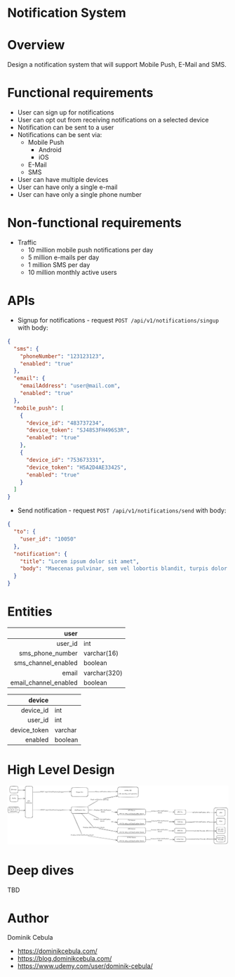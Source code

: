 # Notification System

# Overview

Design a notification system that will support Mobile Push, E-Mail and SMS.

# Functional requirements

* User can sign up for notifications
* User can opt out from receiving notifications on a selected device
* Notification can be sent to a user
* Notifications can be sent via:
    * Mobile Push
        * Android
        * iOS
    * E-Mail
    * SMS
* User can have multiple devices
* User can have only a single e-mail
* User can have only a single phone number

# Non-functional requirements

* Traffic
    * 10 million mobile push notifications per day
    * 5 million e-mails per day
    * 1 million SMS per day
  * 10 million monthly active users

# APIs

* Signup for notifications - request `POST /api/v1/notifications/singup` with body:

```json
{
  "sms": {
    "phoneNumber": "123123123",
    "enabled": "true"
  },
  "email": {
    "emailAddress": "user@mail.com",
    "enabled": "true"
  },
  "mobile_push": [
    {
      "device_id": "483737234",
      "device_token": "SJ48S3FH496S3R",
      "enabled": "true"
    },
    {
      "device_id": "753673331",
      "device_token": "H5A2D4AE3342S",
      "enabled": "true"
    }
  ]
}
```

* Send notification - request `POST /api/v1/notifications/send` with body:

```json
{
  "to": {
    "user_id": "10050"
  },
  "notification": {
    "title": "Lorem ipsum dolor sit amet",
    "body": "Maecenas pulvinar, sem vel lobortis blandit, turpis dolor cursus est, id maximus libero enim non orci."
  }
}
```

# Entities

|                  user |              |
|----------------------:|--------------|
|               user_id | int          |
|      sms_phone_number | varchar(16)  |
|   sms_channel_enabled | boolean      |
|                 email | varchar(320) |
| email_channel_enabled | boolean      |

|       device |         |
|-------------:|---------|
|    device_id | int     |
|      user_id | int     |
| device_token | varchar |
|      enabled | boolean |

# High Level Design

![diagram.png](diagram.png)

# Deep dives

TBD

# Author

Dominik Cebula

* https://dominikcebula.com/
* https://blog.dominikcebula.com/
* https://www.udemy.com/user/dominik-cebula/
